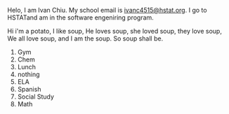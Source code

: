 Helo, I am Ivan Chiu. My school email is ivanc4515@hstat.org. I go to HSTATand am in the software engeniring program.

Hi i'm a potato, I like soup, He loves soup, she loved soup, they love soup, We all love soup, and I am the soup. So soup shall be.

1. Gym
2. Chem
3. Lunch
4. nothing
5. ELA
6. Spanish
7. Social Study
8. Math
